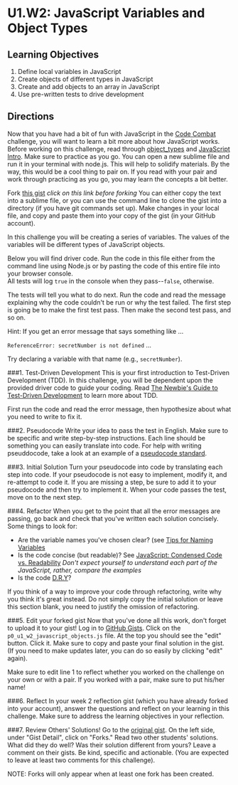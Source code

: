 # U1.W2: JavaScript Variables and Object Types


## Learning Objectives
1. Define local variables in JavaScript
2. Create objects of different types in JavaScript
3. Create and add objects to an array in JavaScript
4. Use pre-written tests to drive development

## Directions
Now that you have had a bit of fun with JavaScript in the [Code Combat](2_code_combat.md) 
challenge, you will want to learn a bit more about how JavaScript works. Before working 
on this challenge, read through [object_types](reading_material/object_types.md) and 
[JavaScript Intro](reading_material/javascript_intro_lab). Make sure to practice as 
you go. You can open a new sublime file and run it in your terminal with node.js. 
This will help to solidify materials. By the way, this would be a cool thing to pair on. 
If you read with your pair and work through practicing as you go, you may learn the 
concepts a bit better.  

Fork [this gist](https://gist.github.com/dbc-challenges/78460da2eb191d62f0c5) 
*click on this link before forking* You can either copy the text into a sublime file, or you can
use the command line to clone the gist into a directory (if you have git commands set up). 
Make changes in your local file, and copy and paste them into your copy of the gist 
(in your GitHub account). 

In this challenge you will be creating a series of variables. The values of the variables 
will be different types of JavaScript objects.

Below you will find driver code. Run the code in this file either from the command line 
using Node.js or by pasting the code of this entire file into your browser console.  
All tests will log `true` in the console when they pass--`false`, otherwise.

The tests will tell you what to do next.  Run the code and read the message explaining 
why the code couldn't be run or why the test failed.  The first step is going be to make 
the first test pass.  Then make the second test pass, and so on.

Hint:
If you get an error message that says something like ...

`ReferenceError: secretNumber is not defined` ...

Try declaring a variable with that name (e.g., `secretNumber`).

###1. Test-Driven Development
This is your first introduction to Test-Driven Development (TDD). In this challenge, you will be dependent upon the provided driver code to guide your coding. Read [The Newbie's Guide to Test-Driven Development](http://code.tutsplus.com/tutorials/the-newbies-guide-to-test-driven-development--net-13835) to learn more about TDD. 

First run the code and read the error message, then hypothesize about what you need to write to fix it.

###2. Pseudocode
Write your idea to pass the test in English. Make sure to be specific and write step-by-step instructions. Each line should be something you can easily translate into code. For help with writing pseuddocode, take a look at an example of a [pseudocode standard](http://users.csc.calpoly.edu/~jdalbey/SWE/pdl_std.html). 


###3. Initial Solution
Turn your pseudocode into code by translating each step into code. If your pseudocode is not easy to implement, modify it, and re-attempt to code it. If you are missing a step, be sure to add it to your pseudocode and then try to implement it. When your code passes the test, move on to the next step. 

###4. Refactor
When you get to the point that all the error messages are passing, go back and check that you've written each solution concisely. Some things to look for:
- Are the variable names you've chosen clear? (see [Tips for Naming Variables](http://www.makinggoodsoftware.com/2009/05/04/71-tips-for-naming-variables/)
- Is the code concise (but readable)? See [JavaScript: Condensed Code vs. Readability](http://davidwalsh.name/javascript-short-code) *Don't expect yourself to understand each part of the JavaScript, rather, compare the examples*  
- Is the code [D.R.Y](http://programmer.97things.oreilly.com/wiki/index.php/Don't_Repeat_Yourself)? 

If you think of a way to improve your code through refactoring, write why you think it's great instead. Do not simply copy the initial solution or leave this section blank, you need to justify the omission of refactoring.

###5. Edit your forked gist
Now that you've done all this work, don't forget to upload it to your gist! Log in to [GitHub Gists](https://gist.github.com). Click on the `p0_u1_w2_javascript_objects.js` file. At the top you should see the "edit" button. Click it. Make sure to copy and paste your final solution in the gist. (If you need to make updates later, you can do so easily by clicking "edit" again). 

Make sure to edit line 1 to reflect whether you worked on the challenge on your own or with a pair. If you worked with a pair, make sure to put his/her name!

###6. Reflect
In your week 2 reflection gist (which you have already forked into your account), answer the questions and reflect on your learning in this challenge. Make sure to address the learning objectives in your reflection. 

###7. Review Others' Solutions!
Go to the [original gist](https://gist.github.com/dbc-challenges/78460da2eb191d62f0c5). On the left side, under "Gist Detail", click on "Forks." Read two other students' solutions. What did they do well? Was their solution different from yours? Leave a comment on their gists. Be kind, specific and actionable. (You are expected to leave
at least two comments for this challenge).

NOTE: Forks will only appear when at least one fork has been created. 


